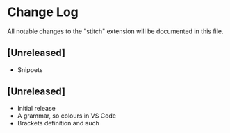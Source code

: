 # Change Log
All notable changes to the "stitch" extension will be documented in this file.

## [Unreleased]
- Snippets

## [Unreleased]
- Initial release
- A grammar, so colours in VS Code
- Brackets definition and such